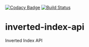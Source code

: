 [![Codacy Badge](https://api.codacy.com/project/badge/Grade/89e8d65499114058a0f4aad4aaadb9df)](https://www.codacy.com/app/tundewritescode/inverted-index-api?utm_source=github.com&utm_medium=referral&utm_content=tundewritescode/inverted-index-api&utm_campaign=badger)
[![Build Status](https://travis-ci.org/tundewritescode/inverted-index-api.svg?branch=master)](https://travis-ci.org/tundewritescode/inverted-index-api)
# inverted-index-api
Inverted Index API
